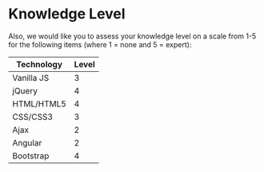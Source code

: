 # Knowledge Level
Also, we would like you to assess your knowledge level on a scale from 1-5 for the following items (where 1 = none and 5 = expert):
  
| Technology | Level |
| ---------- | ----- |
| Vanilla JS |   3   |
| jQuery     |   4   |
| HTML/HTML5 |   4   |
| CSS/CSS3   |   3   |  
| Ajax       |   2   | 
| Angular    |   2   |
| Bootstrap  |   4   |